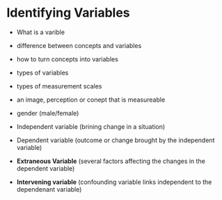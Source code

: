 # Identifying Variables
- What is a varible
- difference between concepts and variables
- how to turn concepts into variables
- types of variables
- types of measurement scales
- an image, perception or conept that is measureable
- gender (male/female)

- Independent variable (brining change in a situation)
- Dependent variable (outcome or change brought by the independent variable)
- **Extraneous Variable** (several factors affecting the changes in the dependent variable)
- **Intervening variable** (confounding variable links independent to the dependenant variable)